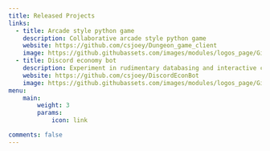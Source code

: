 ```yaml
---
title: Released Projects
links:
  - title: Arcade style python game
    description: Collaborative arcade style python game
    website: https://github.com/csjoey/Dungeon_game_client
    image: https://github.githubassets.com/images/modules/logos_page/GitHub-Mark.png
  - title: Discord economy bot
    description: Experiment in rudimentary databasing and interactive chatting with economy system.
    website: https://github.com/csjoey/DiscordEconBot
    image: https://github.githubassets.com/images/modules/logos_page/GitHub-Mark.png
menu:
    main: 
        weight: 3
        params:
            icon: link

comments: false
---
```





